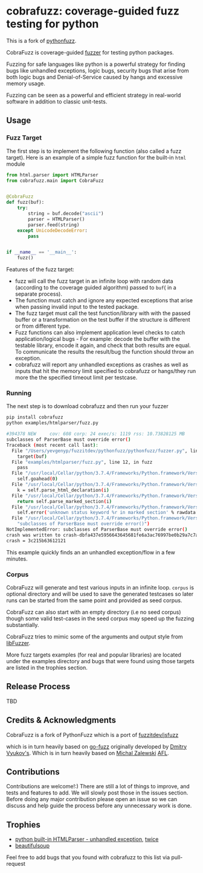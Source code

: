 # cobrafuzz: coverage-guided fuzz testing for python

This is a fork of [pythonfuzz](https://gitlab.com/gitlab-org/security-products/analyzers/fuzzers/pythonfuzz).

CobraFuzz is coverage-guided [fuzzer](https://developer.mozilla.org/en-US/docs/Glossary/Fuzzing) for testing python packages.

Fuzzing for safe languages like python is a powerful strategy for finding bugs like unhandled exceptions, logic bugs,
security bugs that arise from both logic bugs and Denial-of-Service caused by hangs and excessive memory usage.

Fuzzing can be seen as a powerful and efficient strategy in real-world software in addition to classic unit-tests.

## Usage

### Fuzz Target

The first step is to implement the following function (also called a fuzz
target). Here is an example of a simple fuzz function for the built-in `html` module

```python
from html.parser import HTMLParser
from cobrafuzz.main import CobraFuzz


@CobraFuzz
def fuzz(buf):
    try:
        string = buf.decode("ascii")
        parser = HTMLParser()
        parser.feed(string)
    except UnicodeDecodeError:
        pass


if __name__ == '__main__':
    fuzz()
```

Features of the fuzz target:

* fuzz will call the fuzz target in an infinite loop with random data (according to the coverage guided algorithm) passed to `buf`( in a separate process).
* The function must catch and ignore any expected exceptions that arise when passing invalid input to the tested package.
* The fuzz target must call the test function/library with with the passed buffer or a transformation on the test buffer if the structure is different or from different type.
* Fuzz functions can also implement application level checks to catch application/logical bugs - For example: decode the buffer with the testable library, encode it again, and check that both results are equal. To communicate the results the result/bug the function should throw an exception.
* cobrafuzz will report any unhandled exceptions as crashes as well as inputs that hit the memory limit specified to cobrafuzz
or hangs/they run more the the specified timeout limit per testcase.

### Running

The next step is to download cobrafuzz and then run your fuzzer

```bash
pip install cobrafuzz
python examples/htmlparser/fuzz.py

#394378 NEW     cov: 608 corp: 24 exec/s: 1119 rss: 10.73828125 MB
subclasses of ParserBase must override error()
Traceback (most recent call last):
  File "/Users/yevgenyp/fuzzitdev/pythonfuzz/pythonfuzz/fuzzer.py", line 21, in worker
    target(buf)
  File "examples/htmlparser/fuzz.py", line 12, in fuzz
    pass
  File "/usr/local/Cellar/python/3.7.4/Frameworks/Python.framework/Versions/3.7/lib/python3.7/html/parser.py", line 111, in feed
    self.goahead(0)
  File "/usr/local/Cellar/python/3.7.4/Frameworks/Python.framework/Versions/3.7/lib/python3.7/html/parser.py", line 179, in goahead
    k = self.parse_html_declaration(i)
  File "/usr/local/Cellar/python/3.7.4/Frameworks/Python.framework/Versions/3.7/lib/python3.7/html/parser.py", line 264, in parse_html_declaration
    return self.parse_marked_section(i)
  File "/usr/local/Cellar/python/3.7.4/Frameworks/Python.framework/Versions/3.7/lib/python3.7/_markupbase.py", line 159, in parse_marked_section
    self.error('unknown status keyword %r in marked section' % rawdata[i+3:j])
  File "/usr/local/Cellar/python/3.7.4/Frameworks/Python.framework/Versions/3.7/lib/python3.7/_markupbase.py", line 34, in error
    "subclasses of ParserBase must override error()")
NotImplementedError: subclasses of ParserBase must override error()
crash was written to crash-dbfa437e5956643645681fe6a3ac76997be0b29a7c7af82d88c8c390f379502d
crash = 3c215b63612121
```

This example quickly finds an an unhandled exception/flow in a few minutes.

### Corpus

CobraFuzz will generate and test various inputs in an infinite loop. `corpus` is optional directory and will be used to
save the generated testcases so later runs can be started from the same point and provided as seed corpus.

CobraFuzz can also start with an empty directory (i.e no seed corpus) though some valid test-cases in the seed corpus
may speed up the fuzzing substantially.  

CobraFuzz tries to mimic some of the arguments and output style from [libFuzzer](https://llvm.org/docs/LibFuzzer.html).

More fuzz targets examples (for real and popular libraries) are located under the examples directory and
bugs that were found using those targets are listed in the trophies section.

## Release Process

TBD

## Credits & Acknowledgments

CobraFuzz is a fork of PythonFuzz which is a port of [fuzzitdev/jsfuzz](https://github.com/fuzzitdev/jsfuzz)

which is in turn heavily based on [go-fuzz](https://github.com/dvyukov/go-fuzz) originally developed by [Dmitry Vyukov's](https://twitter.com/dvyukov).
Which is in turn heavily based on [Michal Zalewski](https://twitter.com/lcamtuf) [AFL](http://lcamtuf.coredump.cx/afl/).

## Contributions

Contributions are welcome!:) There are still a lot of things to improve, and tests and features to add. We will slowly post those in the
issues section. Before doing any major contribution please open an issue so we can discuss and help guide the process before
any unnecessary work is done.

## Trophies

* [python built-in HTMLParser - unhandled exception](https://bugs.python.org/msg355287), [twice](https://bugs.launchpad.net/beautifulsoup/+bug/1883104)
* [beautifulsoup](https://bugs.launchpad.net/beautifulsoup/+bug/1883264)

Feel free to add bugs that you found with cobrafuzz to this list via pull-request
